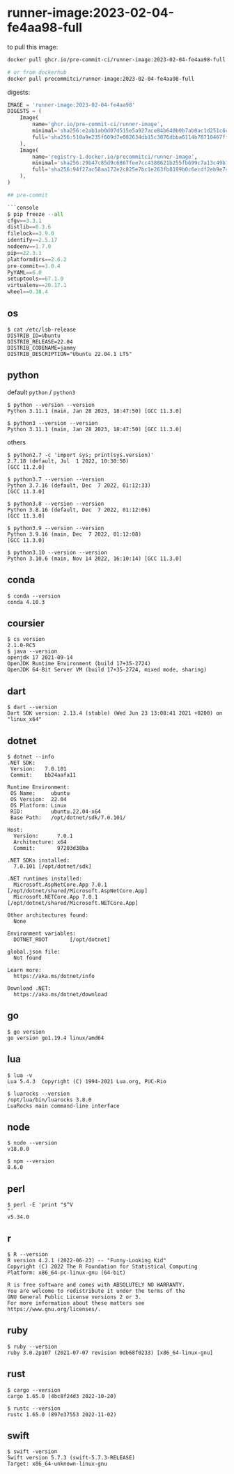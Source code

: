 runner-image:2023-02-04-fe4aa98-full
====================================

to pull this image:

```bash
docker pull ghcr.io/pre-commit-ci/runner-image:2023-02-04-fe4aa98-full

# or from dockerhub
docker pull precommitci/runner-image:2023-02-04-fe4aa98-full
```

digests:

```python
IMAGE = 'runner-image:2023-02-04-fe4aa98'
DIGESTS = (
    Image(
        name='ghcr.io/pre-commit-ci/runner-image',
        minimal='sha256:e2ab1ab0d07d515e5a927ace84b640b0b7ab0ac1d251c6c665b3293c4979ea42',  # noqa: E501
        full='sha256:510a9e235f609d7e082634db15c3876dbba6114b78710467ff6088fd988771d0',  # noqa: E501
    ),
    Image(
        name='registry-1.docker.io/precommitci/runner-image',
        minimal='sha256:29b47c85d9c6867fee7cc4388621b255fb699c7a13c49b1cf61a58d5ead3da2e',  # noqa: E501
        full='sha256:94f27ac58aa172e2c825e7bc1e263fb8199b0c6ecdf2eb9e74dbdddff12d6610',  # noqa: E501
    ),
)

## pre-commit

```console
$ pip freeze --all
cfgv==3.3.1
distlib==0.3.6
filelock==3.9.0
identify==2.5.17
nodeenv==1.7.0
pip==22.3.1
platformdirs==2.6.2
pre-commit==3.0.4
PyYAML==6.0
setuptools==67.1.0
virtualenv==20.17.1
wheel==0.38.4
```

## os

```console
$ cat /etc/lsb-release
DISTRIB_ID=Ubuntu
DISTRIB_RELEASE=22.04
DISTRIB_CODENAME=jammy
DISTRIB_DESCRIPTION="Ubuntu 22.04.1 LTS"
```

## python

default `python` / `python3`

```console
$ python --version --version
Python 3.11.1 (main, Jan 28 2023, 18:47:50) [GCC 11.3.0]

$ python3 --version --version
Python 3.11.1 (main, Jan 28 2023, 18:47:50) [GCC 11.3.0]
```

others

```console
$ python2.7 -c 'import sys; print(sys.version)'
2.7.18 (default, Jul  1 2022, 10:30:50)
[GCC 11.2.0]

$ python3.7 --version --version
Python 3.7.16 (default, Dec  7 2022, 01:12:33)
[GCC 11.3.0]

$ python3.8 --version --version
Python 3.8.16 (default, Dec  7 2022, 01:12:06)
[GCC 11.3.0]

$ python3.9 --version --version
Python 3.9.16 (main, Dec  7 2022, 01:12:08)
[GCC 11.3.0]

$ python3.10 --version --version
Python 3.10.6 (main, Nov 14 2022, 16:10:14) [GCC 11.3.0]
```

## conda

```console
$ conda --version
conda 4.10.3
```

## coursier

```console
$ cs version
2.1.0-RC5
$ java --version
openjdk 17 2021-09-14
OpenJDK Runtime Environment (build 17+35-2724)
OpenJDK 64-Bit Server VM (build 17+35-2724, mixed mode, sharing)
```

## dart

```console
$ dart --version
Dart SDK version: 2.13.4 (stable) (Wed Jun 23 13:08:41 2021 +0200) on "linux_x64"
```

## dotnet

```console
$ dotnet --info
.NET SDK:
 Version:   7.0.101
 Commit:    bb24aafa11

Runtime Environment:
 OS Name:     ubuntu
 OS Version:  22.04
 OS Platform: Linux
 RID:         ubuntu.22.04-x64
 Base Path:   /opt/dotnet/sdk/7.0.101/

Host:
  Version:      7.0.1
  Architecture: x64
  Commit:       97203d38ba

.NET SDKs installed:
  7.0.101 [/opt/dotnet/sdk]

.NET runtimes installed:
  Microsoft.AspNetCore.App 7.0.1 [/opt/dotnet/shared/Microsoft.AspNetCore.App]
  Microsoft.NETCore.App 7.0.1 [/opt/dotnet/shared/Microsoft.NETCore.App]

Other architectures found:
  None

Environment variables:
  DOTNET_ROOT       [/opt/dotnet]

global.json file:
  Not found

Learn more:
  https://aka.ms/dotnet/info

Download .NET:
  https://aka.ms/dotnet/download
```

## go

```console
$ go version
go version go1.19.4 linux/amd64
```

## lua

```console
$ lua -v
Lua 5.4.3  Copyright (C) 1994-2021 Lua.org, PUC-Rio

$ luarocks --version
/opt/lua/bin/luarocks 3.8.0
LuaRocks main command-line interface

```

## node

```console
$ node --version
v18.0.0

$ npm --version
8.6.0
```

## perl

```console
$ perl -E 'print "$^V
"'
v5.34.0
```

## r

```console
$ R --version
R version 4.2.1 (2022-06-23) -- "Funny-Looking Kid"
Copyright (C) 2022 The R Foundation for Statistical Computing
Platform: x86_64-pc-linux-gnu (64-bit)

R is free software and comes with ABSOLUTELY NO WARRANTY.
You are welcome to redistribute it under the terms of the
GNU General Public License versions 2 or 3.
For more information about these matters see
https://www.gnu.org/licenses/.

```

## ruby

```console
$ ruby --version
ruby 3.0.2p107 (2021-07-07 revision 0db68f0233) [x86_64-linux-gnu]
```

## rust

```console
$ cargo --version
cargo 1.65.0 (4bc8f24d3 2022-10-20)

$ rustc --version
rustc 1.65.0 (897e37553 2022-11-02)
```

## swift

```console
$ swift -version
Swift version 5.7.3 (swift-5.7.3-RELEASE)
Target: x86_64-unknown-linux-gnu
```
